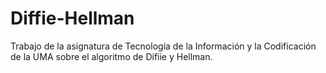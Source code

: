 # Diffie-Hellman
Trabajo de la asignatura de Tecnología de la Información y la Codificación de la UMA sobre el algoritmo de Difiie y Hellman.

